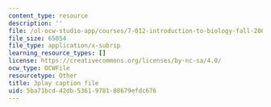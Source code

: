```yaml
---
content_type: resource
description: ''
file: /ol-ocw-studio-app/courses/7-012-introduction-to-biology-fall-2004/5ba71bcd42db5361978108679efdc676_dENgjMVCHaA.vtt
file_size: 65054
file_type: application/x-subrip
learning_resource_types: []
license: https://creativecommons.org/licenses/by-nc-sa/4.0/
ocw_type: OCWFile
resourcetype: Other
title: 3play caption file
uid: 5ba71bcd-42db-5361-9781-08679efdc676
---
```

